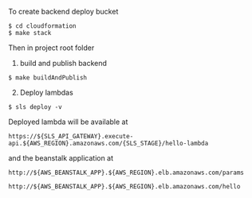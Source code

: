 
To create backend deploy bucket

```
$ cd cloudformation
$ make stack
```

Then in project root folder

1. build and publish backend
```
$ make buildAndPublish
```

2. Deploy lambdas
```
$ sls deploy -v
```

Deployed lambda will be available at 
```
https://${SLS_API_GATEWAY}.execute-api.${AWS_REGION}.amazonaws.com/{SLS_STAGE}/hello-lambda
```

and the beanstalk application at
```
http://${AWS_BEANSTALK_APP}.${AWS_REGION}.elb.amazonaws.com/params
```
```
http://${AWS_BEANSTALK_APP}.${AWS_REGION}.elb.amazonaws.com/hello
```